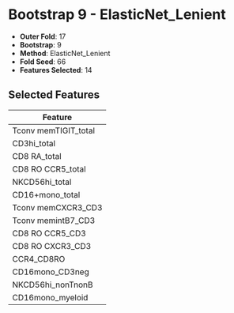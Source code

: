 # Bootstrap 9 - ElasticNet_Lenient

- **Outer Fold**: 17
- **Bootstrap**: 9
- **Method**: ElasticNet_Lenient
- **Fold Seed**: 66
- **Features Selected**: 14

## Selected Features

| Feature |
|---------|
| Tconv memTIGIT_total |
| CD3hi_total |
| CD8 RA_total |
| CD8 RO CCR5_total |
| NKCD56hi_total |
| CD16+mono_total |
| Tconv memCXCR3_CD3 |
| Tconv memintB7_CD3 |
| CD8 RO CCR5_CD3 |
| CD8 RO CXCR3_CD3 |
| CCR4_CD8RO |
| CD16mono_CD3neg |
| NKCD56hi_nonTnonB |
| CD16mono_myeloid |
